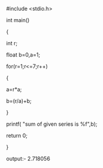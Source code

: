 #include <stdio.h>

int main()

{

int r;

float b=0,a=1;

for(r=1;r<=7;r++)

{

 a=r*a;

 b=(r/a)+b;

}

printf( "sum of given series is %f",b);

return 0;

}

 output:- 2.718056

